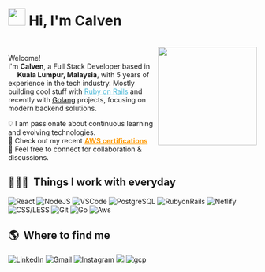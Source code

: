 # <img src="https://cdn.jsdelivr.net/gh/calvenwts/assets-cdn/PersonalGithubReadme/HandGreet.gif" width="35px" />&nbsp;<b>Hi, I'm Calven</b>
<br>

<img align="right" src="https://cdn.jsdelivr.net/gh/calvenwts/assets-cdn@latest/PersonalGithubReadme/calven_memoji.png" width="200"/>
<p align="left"> 
<p>Welcome!<br> I'm <b>Calven</b>, a Full Stack Developer based in <img src="https://cdn.jsdelivr.net/gh/calvenwts/assets-cdn/PersonalGithubReadme/malaysia.svg" width="14px"/> <b>Kuala Lumpur, Malaysia</b>, with 5 years of experience in the tech industry. Mostly building cool stuff with <a style="color:#45b8d8" href="https://rubyonrails.org/" target="_blank"><u>Ruby on Rails</u></a> and recently with <a style="color:#000000" href="https://go.dev/" target="_blank"><u>Golang</u></a> projects, focusing on modern backend solutions.</p>
💡  I am passionate about continuous learning and evolving technologies.<br> 
🌱  Check out my recent <a style="color:#FF9900" href="https://www.credly.com/badges/4037a691-0936-4f45-9087-d57f0316ad5d/public_url" target="_blank"><b>AWS certifications</b></a><br> 
💬  Feel free to connect for collaboration & discussions.
</p>
<h2>👨🏻‍💻 &nbsp;Things I work with everyday</h2>
<p>
  <img alt="React" src="https://img.shields.io/badge/-React-45b8d8?style=flat-square&logo=react&logoColor=white" />
  <img alt="NodeJS" src="https://img.shields.io/badge/-NodeJs-43853D?style=flat-square&logo=visual%20studio%20code&logoColor=white" />
  <img alt="VSCode" src="https://img.shields.io/badge/-Visual_Studio_Code-0078D4?style=flat-square&logo=visual%20studio%20code&logoColor=white" />
  <img alt="PostgreSQL" src="https://img.shields.io/badge/-PostgreSQL-31648C?style=flat-square&logo=postgresql&logoColor=white" />
  <img alt="RubyonRails" src="https://img.shields.io/badge/Ruby_on_Rails-CC0000?style=flat-square&logo=ruby-on-rails&logoColor=white" />
  <img alt="Netlify" src="https://img.shields.io/badge/-Netlify-00C7B7?style=flat-square&logo=netlify&logoColor=white" />
  <img alt="CSS/LESS" src="https://img.shields.io/badge/-CSS/LESS-2C5084?style=flat-square&logo=less&logoColor=white" />
  <img alt="Git" src="https://img.shields.io/badge/-Git-F05032?style=flat-square&logo=git&logoColor=white" />
  <img alt="Go" src="https://img.shields.io/badge/Go-00ADD8?style=flat_square&logo=go&logoColor=white" />
  <img alt="Aws" src="https://img.shields.io/badge/Amazon_AWS-232F3E?style=flat-square&logo=amazon-aws&logoColor=white" />
</p>

<h2>🌎 &nbsp;Where to find me</h2>
<p>
  <a href="https://www.linkedin.com/in/calvenwts/" target="_blank"><img alt="LinkedIn" src="https://img.shields.io/badge/-Linkedin-%230077B5.svg?&style=for-the-badge&logo=linkedin&logoColor=white" /></a>
  <a href="mailto:wongcalven@gmail.com" target="_blank"><img alt="Gmail" src="https://img.shields.io/badge/-Gmail-EA4335?style=for-the-badge&logo=gmail&logoColor=white" /></a>
  <a href="https://www.instagram.com/thatcalven/" target="_blank"><img alt="Instagram" src="https://img.shields.io/badge/-Instagram-E4405F?style=for-the-badge&logo=instagram&logoColor=white" /></a>
  <a href="https://leetcode.com/calvenwts/" target="_blank"><img alt-"leetcode" src="https://img.shields.io/badge/-LeetCode-FFA116?style=for-the-badge&logo=LeetCode&logoColor=black"/></a>
  <a href="https://www.cloudskillsboost.google/public_profiles/0346d95c-728e-44ba-9060-598d248c850f" targget="_blank"><img alt="gcp" src="https://img.shields.io/badge/Google_Cloud-4285F4?style=for-the-badge&logo=google-cloud&logoColor=white" /></a>
</p>

